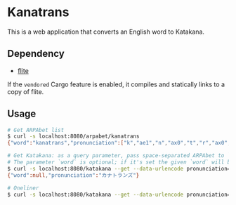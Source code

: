 # Kanatrans

This is a web application that converts an English word to Katakana.

## Dependency

- [flite](https://github.com/festvox/flite)

If the `vendored` Cargo feature is enabled, it compiles and statically links to a copy of flite.

## Usage

```sh
# Get ARPAbet list
$ curl -s localhost:8080/arpabet/kanatrans
{"word":"kanatrans","pronunciation":["k","ae1","n","ax0","t","r","ax0","n","z"]}

# Get Katakana: as a query parameter, pass space-separated ARPAbet to `pronunciation`
# The parameter `word` is optional; if it's set the given `word` will be responded as it is
$ curl -s localhost:8080/katakana --get --data-urlencode pronunciation="k ae1 n ax0 t r ax0 n z"
{"word":null,"pronunciation":"カナトランズ"}

# Oneliner
$ curl -s localhost:8080/katakana --get --data-urlencode pronunciation="$(curl -s localhost:8080/arpabet/kanatrans | jq -r '.pronunciation | join(" ")')"
```
